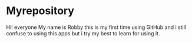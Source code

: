 # Myrepository
Hi! everyone My name is Robby
this is my first time using GitHub and i still confuse to using this apps
but i try my best to learn for using it.
